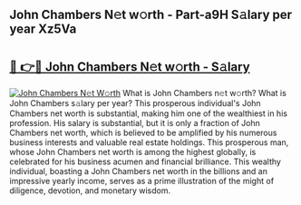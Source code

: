 ## John Chambers N𝚎t w𝚘rth - Part-a9H S𝚊lary per year Xz5Va

# <h2><a href="http://gc25zb4.nevu.top/?p=John+Chambers">🔗 👉🔴 John Chambers N𝚎t w𝚘rth - S𝚊lary</a></h2>

[![John Chambers N𝚎t W𝚘rth](https://i.imgur.com/Oavwk0R.jpeg)](http://gc25zb4.nevu.top/?p=John+Chambers)
What is John Chambers n𝚎t w𝚘rth? What is John Chambers s𝚊lary per year?
This prosperous individual's John Chambers net worth is substantial, making him one of the wealthiest in his profession. His salary is substantial, but it is only a fraction of John Chambers net worth, which is believed to be amplified by his numerous business interests and valuable real estate holdings. This prosperous man, whose John Chambers net worth is among the highest globally, is celebrated for his business acumen and financial brilliance. This wealthy individual, boasting a John Chambers net worth in the billions and an impressive yearly income, serves as a prime illustration of the might of diligence, devotion, and monetary wisdom.
